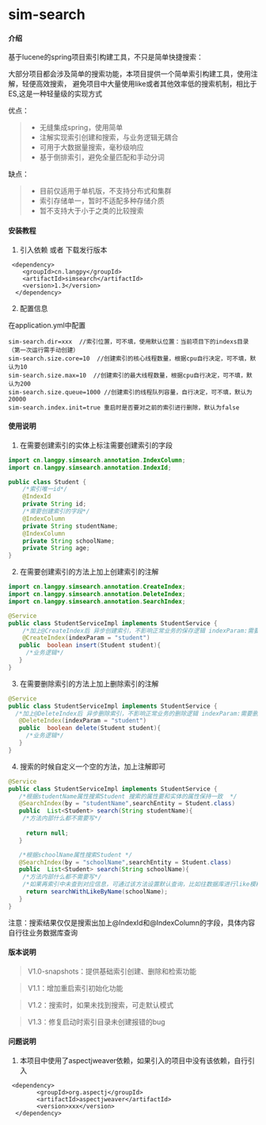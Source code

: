 # sim-search

#### 介绍
基于lucene的spring项目索引构建工具，不只是简单快捷搜索：

大部分项目都会涉及简单的搜索功能，本项目提供一个简单索引构建工具，使用注解，轻便高效搜索，
避免项目中大量使用like或者其他效率低的搜索机制，相比于ES,这是一种轻量级的实现方式

优点：
> * 无缝集成spring，使用简单
> * 注解实现索引创建和搜索，与业务逻辑无耦合
> * 可用于大数据量搜索，毫秒级响应
> * 基于倒排索引，避免全量匹配和手动分词

缺点：
> * 目前仅适用于单机版，不支持分布式和集群
> * 索引存储单一，暂时不适配多种存储介质
> * 暂不支持大于小于之类的比较搜索

#### 安装教程

1.  引入依赖 或者 下载发行版本
```
 <dependency>
    <groupId>cn.langpy</groupId>
    <artifactId>simsearch</artifactId>
    <version>1.3</version>
  </dependency>
```
2.  配置信息

在application.yml中配置
```
sim-search.dir=xxx  //索引位置，可不填，使用默认位置：当前项目下的indexs目录（第一次运行需手动创建）
sim-search.size.core=10  //创建索引的核心线程数量，根据cpu自行决定，可不填，默认为10
sim-search.size.max=10  //创建索引的最大线程数量，根据cpu自行决定，可不填，默认为200
sim-search.size.queue=1000 //创建索引的线程队列容量，自行决定，可不填，默认为20000
sim-search.index.init=true 重启时是否要对之前的索引进行删除，默认为false
```

#### 使用说明

1.  在需要创建索引的实体上标注需要创建索引的字段
```java
import cn.langpy.simsearch.annotation.IndexColumn;
import cn.langpy.simsearch.annotation.IndexId;

public class Student {
    /*索引唯一id*/
    @IndexId 
    private String id;
    /*需要创建索引的字段*/
    @IndexColumn
    private String studentName;
    @IndexColumn
    private String schoolName;
    private String age;
}
```

2.  在需要创建索引的方法上加上创建索引的注解

```java
import cn.langpy.simsearch.annotation.CreateIndex;
import cn.langpy.simsearch.annotation.DeleteIndex;
import cn.langpy.simsearch.annotation.SearchIndex;

@Service
public class StudentServiceImpl implements StudentService {
    /*加上@CreateIndex后 异步创建索引，不影响正常业务的保存逻辑 indexParam:需要创建索引的参数*/
    @CreateIndex(indexParam = "student")
   public  boolean insert(Student student){
     /*业务逻辑*/
   }
}
```

3.  在需要删除索引的方法上加上删除索引的注解

```java
@Service
public class StudentServiceImpl implements StudentService {
  /*加上@DeleteIndex后 异步删除索引，不影响正常业务的删除逻辑 indexParam:需要删除索引的参数*/
   @DeleteIndex(indexParam = "student")
   public  boolean delete(Student student){
     /*业务逻辑*/
   }
}
```

4.  搜索的时候自定义一个空的方法，加上注解即可

```java
@Service
public class StudentServiceImpl implements StudentService {
   /*根据studentName属性搜索Student 搜索的属性要和实体的属性保持一致  */
   @SearchIndex(by = "studentName",searchEntity = Student.class)
   public  List<Student> search(String studentName){
    /*方法内部什么都不需要写*/
    
     return null;
   }

   /*根据schoolName属性搜索Student */
   @SearchIndex(by = "schoolName",searchEntity = Student.class)
   public  List<Student> search(String schoolName){
    /*方法内部什么都不需要写*/
    /*如果再索引中未查到对应信息，可通过该方法设置默认查询，比如往数据库进行like模糊匹配*/
     return searchWithLikeByName(schoolName);
   }
}
```
注意：搜索结果仅仅是搜索出加上@IndexId和@IndexColumn的字段，具体内容自行往业务数据库查询

#### 版本说明

> V1.0-snapshots：提供基础索引创建、删除和检索功能

> V1.1：增加重启索引初始化功能

> V1.2：搜索时，如果未找到搜索，可走默认模式

> V1.3：修复启动时索引目录未创建报错的bug

#### 问题说明

1.  本项目中使用了aspectjweaver依赖，如果引入的项目中没有该依赖，自行引入
```
 <dependency>
        <groupId>org.aspectj</groupId>
        <artifactId>aspectjweaver</artifactId>
        <version>xxx</version>
  </dependency>
```